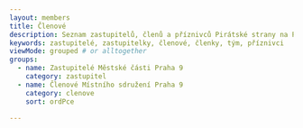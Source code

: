 ```yaml
---
layout: members
title: Členové
description: Seznam zastupitelů, členů a příznivců Pirátské strany na Praze 9
keywords: zastupitelé, zastupitelky, členové, členky, tým, příznivci
viewMode: grouped # or alltogether
groups:
  - name: Zastupitelé Městské části Praha 9
    category: zastupitel
  - name: Členové Místního sdružení Praha 9
    category: clenove
    sort: ordPce	

---
```

